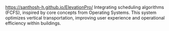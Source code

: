 https://santhosh-h.github.io/ElevationPro/
Integrating scheduling
algorithms (FCFS), inspired by core concepts from Operating
Systems. This system optimizes vertical transportation, improving
user experience and operational efficiency within buildings.
